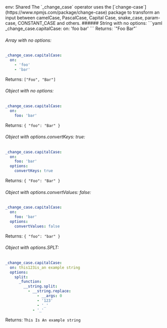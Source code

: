 <TITLE>
change_case
</TITLE>

<METADATA>
env: Shared
</METADATA>

<DESCRIPTION>
The `_change_case` operator uses the [`change-case`](https://www.npmjs.com/package/change-case) package to transform an input between camelCase, PascalCase, Capital Case, snake_case, param-case, CONSTANT_CASE and others.
</DESCRIPTION>

<EXAMPLES>
###### String with no options:
```yaml
_change_case.capitalCase:
  on: 'foo bar'
```
Returns: `"Foo Bar"`

###### Array with no options:

```yaml
_change_case.capitalCase:
  on:
    - 'foo'
    - 'bar'
```

Returns: `["Foo", "Bar"]`

###### Object with no options:

```yaml
_change_case.capitalCase:
  on:
    foo: 'bar'
```

Returns: `{ "foo": "Bar" }`

###### Object with options.convertKeys: true:

```yaml
_change_case.capitalCase:
  on:
    foo: 'bar'
  options:
    convertKeys: true
```

Returns: `{ "Foo": "Bar" }`

###### Object with options.convertValues: false:

```yaml
_change_case.capitalCase:
  on:
    foo: 'bar'
  options:
    convertValues: false
```

Returns: `{ "foo": "bar" }`

###### Object with options.SPLT:

```yaml
_change_case.capitalCase:
  on: this123is_an example string
  options:
    split:
      _function:
        __string.split:
          - __string.replace:
              - __args: 0
              - '123'
              - '_'
            - '_'
```

Returns: `This Is An example string`
</EXAMPLES>
